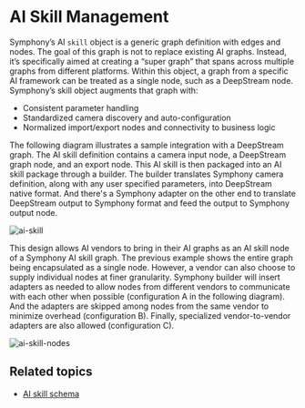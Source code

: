 # AI Skill Management

Symphony’s AI `skill` object is a generic graph definition with edges and nodes. The goal of this graph is not to replace existing AI graphs. Instead, it’s specifically aimed at creating a “super graph” that spans across multiple graphs from different platforms. Within this object, a graph from a specific AI framework can be treated as a single node, such as a DeepStream node. Symphony’s skill object augments that graph with:

* Consistent parameter handling
* Standardized camera discovery and auto-configuration
* Normalized import/export nodes and connectivity to business logic

The following diagram illustrates a sample integration with a DeepStream graph. The AI skill definition contains a camera input node, a DeepStream graph node, and an export node. This AI skill is then packaged into an AI skill package through a builder. The builder translates Symphony camera definition, along with any user specified parameters, into DeepStream native format. And there's a Symphony adapter on the other end to translate DeepStream output to Symphony format and feed the output to Symphony output node.

![ai-skill](../images/ai-skill.png)

This design allows AI vendors to bring in their AI graphs as an AI skill node of a Symphony AI skill graph. The previous example shows the entire graph being encapsulated as a single node. However, a vendor can also choose to supply individual nodes at finer granularity. Symphony builder will insert adapters as needed to allow nodes from different vendors to communicate with each other when possible (configuration A in the following diagram). And the adapters are skipped among nodes from the same vendor to minimize overhead (configuration B). Finally, specialized vendor-to-vendor adapters are also allowed (configuration C).

![ai-skill-nodes](../images/ai-skill-nodes.png)

## Related topics

* [AI skill schema](../uom/ai-skill.md)